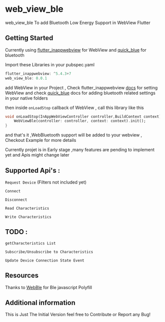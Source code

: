 # web_view_ble

web_view_ble To add Bluetooth Low Energy Support in WebView Flutter

## Getting Started

Currently using [flutter_inappwebview](https://pub.dev/packages/flutter_inappwebview) for WebView
and [quick_blue](https://pub.dev/packages/quick_blue) for bluetooth

Import these Libraries in your pubspec.yaml

```dart
flutter_inappwebview: ^5.4.3+7
web_view_ble: 0.0.1
```

add WebView in your Project , Check flutter_inappwebview [docs](https://inappwebview.dev/docs/) for setting WebView
and check [quick_blue](https://pub.dev/packages/quick_blue) docs for adding bluetooth related settings in your native folders

then inside `onLoadStop` callback of WebView , call this library like this

```dart
void onLoadStop(InAppWebViewController controller,BuildContext context) async {
    WebViewBle(controller: controller, context: context).init();
}
```

and that's it ,WebBluetooth support will be added to your webview ,
Checkout Example for more details

Currently projet is in Early stage ,many features are pending to implement yet and Apis might change later

## Supported Api's :

`Request Device` (Filters not included yet)

`Connect`

`Disconnect`

`Read Characteristics`

`Write Characteristics`

## TODO :

`getCharacteristics List`

`Subscribe/Unsubscribe to Characteristics`

`Update Device Connection State Event`

## Resources

Thanks to [WebBle](https://github.com/daphtdazz/WebBLE) for Ble javascript Polyfill

## Additional information

This is Just The Initial Version feel free to Contribute or Report any Bug!
